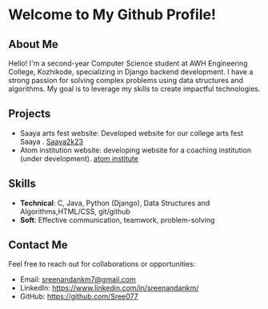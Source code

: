 # Welcome to My Github Profile!

## About Me
Hello! I'm a second-year Computer Science student at AWH Engineering College, Kozhikode, specializing in Django backend development. I have a strong passion for solving complex problems using data structures and algorithms. My goal is to leverage my skills to create impactful technologies.

## Projects
- Saaya arts fest website: Developed website for our college arts fest Saaya .  [Saaya2k23](https://saaya23.netlify.app/)
- Atom institution website: developing website for a coaching institution (under development). [atom institute](https://atominstitutions.com/)

## Skills
- **Technical**: C, Java, Python (Django), Data Structures and Algorithms,HTML/CSS, git/github
- **Soft**: Effective communication, teamwork, problem-solving

## Contact Me
Feel free to reach out for collaborations or opportunities:
- Email: sreenandankm7@gmail.com
- LinkedIn: https://www.linkedin.com/in/sreenandankm/
- GitHub: https://github.com/Sree077

